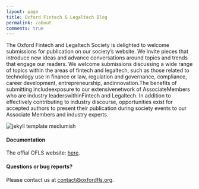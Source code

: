 ```yaml
---
layout: page
title: Oxford Fintech & Legaltech Blog
permalink: /about
comments: true
---
```


<div class="row justify-content-between">
<div class="col-md-8 pr-5">

<p>The Oxford Fintech and Legaltech Society is delighted to welcome submissions for publication on our society’s website. We invite pieces that introduce new ideas and advance conversations around topics and trends that engage our readers. We welcome submissions discussing a wide range of topics within the areas of fintech and legaltech, such as those related to technology use in finance or law, regulation and governance, compliance, career development, entrepreneurship, andinnovation.The benefits of submitting includeexposure to our extensivenetwork of AssociateMembers who are industry  leaderswithinFintech and Legaltech. In  addition  to  effectively  contributing  to  industry discourse, opportunities exist for accepted authors to present their publication during society events to our Associate Members and industry experts. </p>

<p class="mb-5"><img class="shadow-lg" src="{{site.baseurl}}/assets/images/mediumish-jekyll-template.png" alt="jekyll template mediumish" /></p>
<h4>Documentation</h4>

<p>The offial OFLS website: <a href="https://oxfordfls.org/">here</a>.</p>

<h4>Questions or bug reports?</h4>

<p>Please contact us at <a href="mailto:contact@oxfordfls.org">contact@oxfordfls.org</a>.</p>

</div>

<div class="col-md-4">

</div>
</div>
</div>
